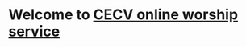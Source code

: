 # Welcome to [CECV online worship service](https://us02web.zoom.us/j/81876410063?pwd=MFQwcmVjeldzNDZEZjk4K1BRbGQ1Zz09)
